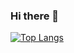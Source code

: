 ### Hi there 👋

[![Top Langs](https://github-readme-stats.vercel.app/api/top-langs/?username=IaraMedeiros)](https://github.com/IaraMedeiros/github-readme-stats)
